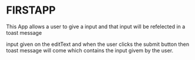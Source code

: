 # FIRSTAPP

This App allows a user to give a input and that input will be refelected in a toast message 

input given on the editText and when the user clicks the submit button  then toast message will come which contains the input givem by the user.
